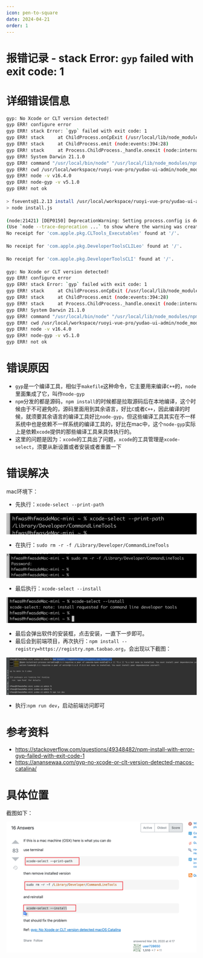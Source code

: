 ```yaml
---
icon: pen-to-square
date: 2024-04-21
order: 1
---
```


# 报错记录 - stack Error: `gyp` failed with exit code: 1

# 详细错误信息

```bash
gyp: No Xcode or CLT version detected!
gyp ERR! configure error 
gyp ERR! stack Error: `gyp` failed with exit code: 1
gyp ERR! stack     at ChildProcess.onCpExit (/usr/local/lib/node_modules/npm/node_modules/node-gyp/lib/configure.js:351:16)
gyp ERR! stack     at ChildProcess.emit (node:events:394:28)
gyp ERR! stack     at Process.ChildProcess._handle.onexit (node:internal/child_process:290:12)
gyp ERR! System Darwin 21.1.0
gyp ERR! command "/usr/local/bin/node" "/usr/local/lib/node_modules/npm/node_modules/node-gyp/bin/node-gyp.js" "rebuild"
gyp ERR! cwd /usr/local/workspace/ruoyi-vue-pro/yudao-ui-admin/node_modules/watchpack-chokidar2/node_modules/fsevents
gyp ERR! node -v v16.4.0
gyp ERR! node-gyp -v v5.1.0
gyp ERR! not ok 

> fsevents@1.2.13 install /usr/local/workspace/ruoyi-vue-pro/yudao-ui-admin/node_modules/webpack-dev-server/node_modules/fsevents
> node install.js

(node:21421) [DEP0150] DeprecationWarning: Setting process.config is deprecated. In the future the property will be read-only.
(Use `node --trace-deprecation ...` to show where the warning was created)
No receipt for 'com.apple.pkg.CLTools_Executables' found at '/'.

No receipt for 'com.apple.pkg.DeveloperToolsCLILeo' found at '/'.

No receipt for 'com.apple.pkg.DeveloperToolsCLI' found at '/'.

gyp: No Xcode or CLT version detected!
gyp ERR! configure error 
gyp ERR! stack Error: `gyp` failed with exit code: 1
gyp ERR! stack     at ChildProcess.onCpExit (/usr/local/lib/node_modules/npm/node_modules/node-gyp/lib/configure.js:351:16)
gyp ERR! stack     at ChildProcess.emit (node:events:394:28)
gyp ERR! stack     at Process.ChildProcess._handle.onexit (node:internal/child_process:290:12)
gyp ERR! System Darwin 21.1.0
gyp ERR! command "/usr/local/bin/node" "/usr/local/lib/node_modules/npm/node_modules/node-gyp/bin/node-gyp.js" "rebuild"
gyp ERR! cwd /usr/local/workspace/ruoyi-vue-pro/yudao-ui-admin/node_modules/webpack-dev-server/node_modules/fsevents
gyp ERR! node -v v16.4.0
gyp ERR! node-gyp -v v5.1.0
gyp ERR! not ok
```

# 错误原因

- `gyp`是一个编译工具，相似于`makefile`这种命令，它主要用来编译`C++`的，`node`里面集成了它，叫作`node-gyp`
- `npm`分发的都是源码，`npm install`的时候都是拉取源码后在本地编译，这个时候由于不可避免的，源码里面用到其余语言，好比`C`或者`C++`，因此编译的时候，就须要其余语言的编译工具好比`node-gyp`，但这些编译工具其实在不一样系统中也是依赖不一样系统的编译工具的，好比在mac中，这个`node-gyp`实际上是依赖`xcode`提供的那些编译工具来具体执行的。
- 这里的问题是因为：`xcode`的工具出了问题，`xcode`的工具管理是`xcode-select`，须要从新设置或者安装或者重置一下

# 错误解决

mac环境下：

- 先执行：`xcode-select --print-path`

![image-20220222230004665](./images/image-20220222230004665.png)

- 在执行：`sudo rm -r -f /Library/Developer/CommandLineTools`

![image-20220222230017837](./images/image-20220222230017837.png)

- 最后执行：`xcode-select --install`

![image-20220222230031503](./images/image-20220222230031503.png)

- 最后会弹出软件的安装框，点击安装，一直下一步即可。
- 最后会到前端项目，再次执行：`npm install --registry=https://registry.npm.taobao.org`，会出现以下截图：

![image-20220222230238883](./images/image-20220222230238883.png)

- 执行:`npm run dev`，启动前端访问即可

# 参考资料

- https://stackoverflow.com/questions/49348482/npm-install-with-error-gyp-failed-with-exit-code-1
- https://anansewaa.com/gyp-no-xcode-or-clt-version-detected-macos-catalina/

# 具体位置

截图如下：

![image-20220222225832442](./images/image-20220222225832442.png)
